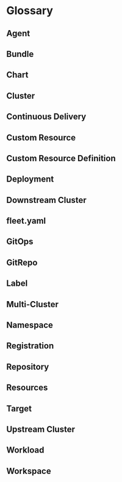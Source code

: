 # Glossary


## Agent
## Bundle
## Chart
## Cluster
## Continuous Delivery
## Custom Resource
## Custom Resource Definition
## Deployment
## Downstream Cluster
## fleet.yaml
## GitOps
## GitRepo
## Label
## Multi-Cluster
## Namespace
## Registration
## Repository
## Resources
## Target
## Upstream Cluster
## Workload
## Workspace
